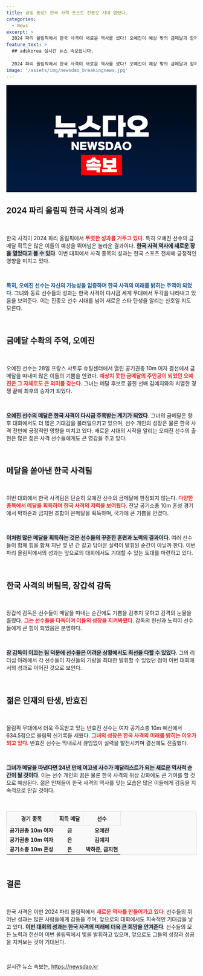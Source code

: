 ```yaml
---
title: 금빛 총성! 한국 사격 포스트 진종오 시대 열렸다.
categories:
  - News
excerpt: >
  2024 파리 올림픽에서 한국 사격이 새로운 역사를 썼다! 오예진이 예상 밖의 금메달과 함께 금은메달을 안고 감격의 순간을 맞이하며, 차세대 유망주 반효진도 신기록을 작성했다. 한국 사격의 저력, 계속해서 주목하자!
feature_text: >
  ## adskorea 실시간 뉴스 속보입니다.

  2024 파리 올림픽에서 한국 사격이 새로운 역사를 썼다! 오예진이 예상 밖의 금메달과 함께 금은메달을 안고 감격의 순간을 맞이하며, 차세대 유망주 반효진도 신기록을 작성했다. 한국 사격의 저력, 계속해서 주목하자!
image: '/assets/img/newsdao_breakingnews.jpg'
---
```


<p><img src="/assets/img/newsdao_breakingnews.jpg" alt="adskorea 속보" /></p>

<h2 data-ke-size="size26">2024 파리 올림픽 한국 사격의 성과</h2>

<p data-ke-size="size16">&nbsp;</p>

<p>한국 사격이 2024 파리 올림픽에서 <b><span style="color: #ee2323;">뚜렷한 성과를 거두고 있다</span></b>. 특히 오예진 선수의 금메달 획득은 많은 이들의 예상을 뛰어넘은 놀라운 결과이다. <b><span style="background-color: #21538527;">한국 사격 역사에 새로운 장을 열었다고 볼 수 있다</span></b>. 이번 대회에서 사격 종목의 성과는 한국 스포츠 전체에 긍정적인 영향을 미치고 있다. </p>

<p data-ke-size="size16">&nbsp;</p>

<p><b><span style="color: #1a5490;">특히, 오예진 선수는 자신의 가능성을 입증하며 한국 사격의 미래를 밝히는 주역이 되었다</span></b>. 그녀와 동료 선수들의 성과는 한국 사격이 다시금 세계 무대에서 두각을 나타내고 있음을 보여준다. 이는 진종오 선수 시대를 넘어 새로운 스타 탄생을 알리는 신호일 지도 모른다.</p>

<p data-ke-size="size16">&nbsp;</p>

<h2 data-ke-size="size26">금메달 수확의 주역, 오예진</h2>

<p data-ke-size="size16">&nbsp;</p>

<p>오예진 선수는 28일 프랑스 샤토루 슈팅센터에서 열린 공기권총 10m 여자 결선에서 금메달을 따내며 많은 이들의 기쁨을 안겼다. <b><span style="color: #ee2323;">예상치 못한 금메달의 주인공이 되었던 오예진은 그 자체로도 큰 의미를 갖는다</span></b>. 그녀는 메달 후보로 꼽힌 선배 김예지와의 치열한 경쟁 끝에 최후의 승자가 되었다.</p>

<p data-ke-size="size16">&nbsp;</p>

<p><b><span style="background-color: #21538527;">오예진 선수의 메달은 한국 사격이 다시금 주목받는 계기가 되었다</span></b>. 그녀의 금메달은 향후 대회에서도 더 많은 기대감을 불러일으키고 있으며, 선수 개인의 성장은 물론 한국 사격 전반에 긍정적인 영향을 미치고 있다. 새로운 시대의 시작을 알리는 오예진 선수의 출현은 많은 젊은 사격 선수들에게도 큰 영감을 주고 있다.</p>

<p data-ke-size="size16">&nbsp;</p>

<h2 data-ke-size="size26">메달을 쏟아낸 한국 사격팀</h2>

<p data-ke-size="size16">&nbsp;</p>

<p>이번 대회에서 한국 사격팀은 단순히 오예진 선수의 금메달에 한정되지 않는다. <b><span style="color: #ee2323;">다양한 종목에서 메달을 획득하며 한국 사격의 저력을 보여줬다</span></b>. 전날 공기소총 10m 혼성 경기에서 박하준과 금지현 조합이 은메달을 획득하며, 국가에 큰 기쁨을 안겼다. </p>

<p data-ke-size="size16">&nbsp;</p>

<p><b><span style="background-color: #21538527;">이처럼 많은 메달을 획득하는 것은 선수들의 꾸준한 훈련과 노력의 결과이다</span></b>. 여러 선수들이 함께 힘을 합쳐 지난 몇 년 간 갈고 닦아온 실력이 발휘된 순간이 아닐까 한다. 이번 파리 올림픽에서의 성과는 앞으로의 대회에서도 기대할 수 있는 토대를 마련하고 있다.</p>

<p data-ke-size="size16">&nbsp;</p>

<h2 data-ke-size="size26">한국 사격의 버팀목, 장갑석 감독</h2>

<p data-ke-size="size16">&nbsp;</p>

<p>장갑석 감독은 선수들이 메달을 따내는 순간에도 기쁨을 감추지 못하고 감격의 눈물을 흘렸다. <b><span style="color: #ee2323;">그는 선수들을 다독이며 이들의 성장을 지켜봐왔다</span></b>. 감독의 헌신과 노력이 선수들에게 큰 힘이 되었음은 분명하다.</p>

<p data-ke-size="size16">&nbsp;</p>

<p><b><span style="background-color: #21538527;">장 감독이 이끄는 팀 덕분에 선수들은 어려운 상황에서도 최선을 다할 수 있었다</span></b>. 그의 리더십 아래에서 각 선수들이 자신들의 기량을 최대한 발휘할 수 있었던 점이 이번 대회에서의 성과로 이어진 것으로 보인다. </p>

<p data-ke-size="size16">&nbsp;</p>

<h2 data-ke-size="size26">젊은 인재의 탄생, 반효진</h2>

<p data-ke-size="size16">&nbsp;</p>

<p>올림픽 무대에서 더욱 주목받고 있는 반효진 선수는 여자 공기소총 10m 예선에서 634.5점으로 올림픽 신기록을 세웠다. <b><span style="color: #ee2323;">그녀의 성장은 한국 사격의 미래를 밝히는 이유가 되고 있다</span></b>. 반효진 선수는 막내로서 끊임없이 실력을 발전시키며 결선에도 진출했다.</p>

<p data-ke-size="size16">&nbsp;</p>

<p><b><span style="background-color: #21538527;">그녀가 메달을 따낸다면 24년 만에 여고생 사수가 메달리스트가 되는 새로운 역사적 순간이 될 것이다</span></b>. 이는 선수 개인의 꿈은 물론 한국 사격의 위상 강화에도 큰 기여를 할 것으로 예상된다. 젊은 인재들이 한국 사격의 역사를 잇는 모습은 많은 이들에게 감동을 지속적으로 안길 것이다.</p>

<p data-ke-size="size16">&nbsp;</p>

<table style="width: 100%; border: 1px solid #ddd; border-spacing: 0; background-color: #f9f9f9;">
    <thead>
        <tr>
            <th style="border: 1px solid #ddd; padding: 8px; text-align: center;">경기 종목</th>
            <th style="border: 1px solid #ddd; padding: 8px; text-align: center;">획득 메달</th>
            <th style="border: 1px solid #ddd; padding: 8px; text-align: center;">선수</th>
        </tr>
    </thead>
    <tbody>
        <tr>
            <td style="text-align: center; height: 17px;"><b>공기권총 10m 여자</b></td>
            <td style="text-align: center; height: 17px;"><b>금</b></td>
            <td style="text-align: center; height: 17px;"><b>오예진</b></td>
        </tr>
        <tr>
            <td style="text-align: center; height: 17px;"><b>공기권총 10m 여자</b></td>
            <td style="text-align: center; height: 17px;"><b>은</b></td>
            <td style="text-align: center; height: 17px;"><b>김예지</b></td>
        </tr>
        <tr>
            <td style="text-align: center; height: 17px;"><b>공기소총 10m 혼성</b></td>
            <td style="text-align: center; height: 17px;"><b>은</b></td>
            <td style="text-align: center; height: 17px;"><b>박하준, 금지현</b></td>
        </tr>
    </tbody>
</table>

<p data-ke-size="size16">&nbsp;</p>

<h2 data-ke-size="size26">결론</h2>

<p data-ke-size="size16">&nbsp;</p>

<p>한국 사격은 이번 2024 파리 올림픽에서 <b><span style="color: #ee2323;">새로운 역사를 만들어가고 있다</span></b>. 선수들의 뛰어난 성과는 많은 사람들에게 감동을 주며, 앞으로의 대회에서도 지속적인 기대감을 낳고 있다. <b><span style="background-color: #21538527;">이번 대회의 성과는 한국 사격의 미래에 더욱 큰 희망을 안겨준다</span></b>. 선수들의 모든 노력과 헌신이 이번 올림픽에서 빛을 발휘하고 있으며, 앞으로도 그들의 성장과 성공을 지켜보는 것이 기대된다.</p>

<p data-ke-size="size16">&nbsp;</p>
실시간 뉴스 속보는, <a href="https://newsdao.kr" rel="dofollow">https://newsdao.kr</a>


